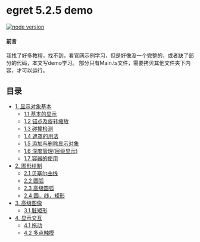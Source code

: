 # egret 5.2.5 demo
[![node version][node-image]][node-url]

[node-image]: https://img.shields.io/badge/node.js-%3E=_8-green.svg?style=flat-square
[node-url]: http://nodejs.org/download/

#### 前言
我找了好多教程，找不到，看官网示例学习，但是好像没一个完整的，或者缺了部分的代码，本文写demo学习。
部分只有Main.ts文件，需要拷贝其他文件夹下内容，才可以运行。

## 目录
* [1. 显示对象基本](https://github.com/ljcGitHub/egret-examples/tree/master/demo01/1)
  * [1.1 基本的显示](https://github.com/ljcGitHub/egret-examples/tree/master/demo01/1)
  * [1.2 锚点及旋转缩放](https://github.com/ljcGitHub/egret-examples/tree/master/demo01/2)
  * [1.3 碰撞检测](https://github.com/ljcGitHub/egret-examples/tree/master/demo01/3)
  * [1.4 遮罩的用法](https://github.com/ljcGitHub/egret-examples/tree/master/demo01/4)
  * [1.5 添加与删除显示对象](https://github.com/ljcGitHub/egret-examples/tree/master/demo01/5)
  * [1.6 深度管理(层级显示)](https://github.com/ljcGitHub/egret-examples/tree/master/demo01/6)
  * [1.7 容器的使用](https://github.com/ljcGitHub/egret-examples/tree/master/demo01/7)
* [2. 图形绘制](https://github.com/ljcGitHub/egret-examples/tree/master/demo02/1)
  * [2.1 贝塞尔曲线](https://github.com/ljcGitHub/egret-examples/tree/master/demo02/1)
  * [2.2 圆弧](https://github.com/ljcGitHub/egret-examples/tree/master/demo02/2)
  * [2.3 高级圆弧](https://github.com/ljcGitHub/egret-examples/tree/master/demo02/3)
  * [2.4 圆，线，矩形](https://github.com/ljcGitHub/egret-examples/tree/master/demo02/4)
* [3. 高级图像](https://github.com/ljcGitHub/egret-examples/tree/master/demo03/1)
  * [3.1 脏矩形](https://github.com/ljcGitHub/egret-examples/tree/master/demo03/1)
* [4. 显示交互](https://github.com/ljcGitHub/egret-examples/tree/master/demo04/1)
  * [4.1 拖动](https://github.com/ljcGitHub/egret-examples/tree/master/demo04/1)
  * [4.2 多点触摸](https://github.com/ljcGitHub/egret-examples/tree/master/demo04/2)
  